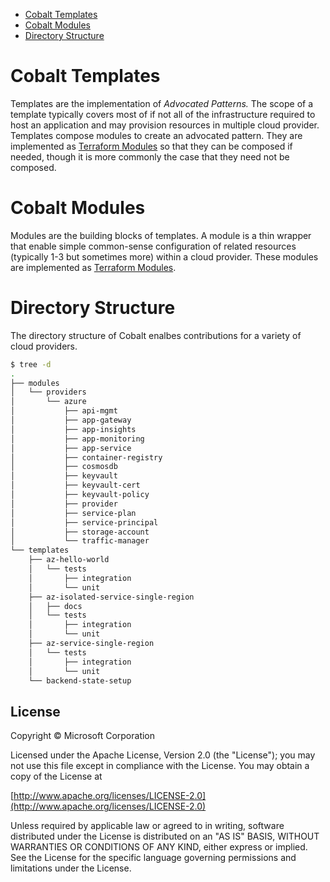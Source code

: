 - [Cobalt Templates](#cobalt-templates)
- [Cobalt Modules](#cobalt-modules)
- [Directory Structure](#directory-structure)

# Cobalt Templates

Templates are the implementation of *Advocated Patterns.* The scope of a template typically covers most of if not all of the infrastructure required to host an application and may provision resources in multiple cloud provider. Templates compose modules to create an advocated pattern. They are implemented as [Terraform Modules](https://www.terraform.io/docs/configuration/modules.html) so that they can be composed if needed, though it is more commonly the case that they need not be composed.

# Cobalt Modules

Modules are the building blocks of templates. A module is a thin wrapper that enable simple common-sense configuration of related resources (typically 1-3 but sometimes more) within a cloud provider. These modules are implemented as [Terraform Modules](https://www.terraform.io/docs/configuration/modules.html).

# Directory Structure

The directory structure of Cobalt enalbes contributions for a variety of cloud providers.

```bash
$ tree -d
.
├── modules
│   └── providers
│       └── azure
│           ├── api-mgmt
│           ├── app-gateway
│           ├── app-insights
│           ├── app-monitoring
│           ├── app-service
│           ├── container-registry
│           ├── cosmosdb
│           ├── keyvault
│           ├── keyvault-cert
│           ├── keyvault-policy
│           ├── provider
│           ├── service-plan
│           ├── service-principal
│           ├── storage-account
│           └── traffic-manager
└── templates
    ├── az-hello-world
    │   └── tests
    │       ├── integration
    │       └── unit
    ├── az-isolated-service-single-region
    │   ├── docs
    │   └── tests
    │       ├── integration
    │       └── unit
    ├── az-service-single-region
    │   └── tests
    │       ├── integration
    │       └── unit
    └── backend-state-setup
```

## License
Copyright © Microsoft Corporation

Licensed under the Apache License, Version 2.0 (the "License");
you may not use this file except in compliance with the License.
You may obtain a copy of the License at 

[http://www.apache.org/licenses/LICENSE-2.0](http://www.apache.org/licenses/LICENSE-2.0)

Unless required by applicable law or agreed to in writing, software
distributed under the License is distributed on an "AS IS" BASIS,
WITHOUT WARRANTIES OR CONDITIONS OF ANY KIND, either express or implied.
See the License for the specific language governing permissions and
limitations under the License.